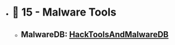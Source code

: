 - # 🔸 15 - Malware Tools
  - ## MalwareDB: [HackToolsAndMalwareDB](https://github.com/cubk/HackToolsAndMalwareDB)
